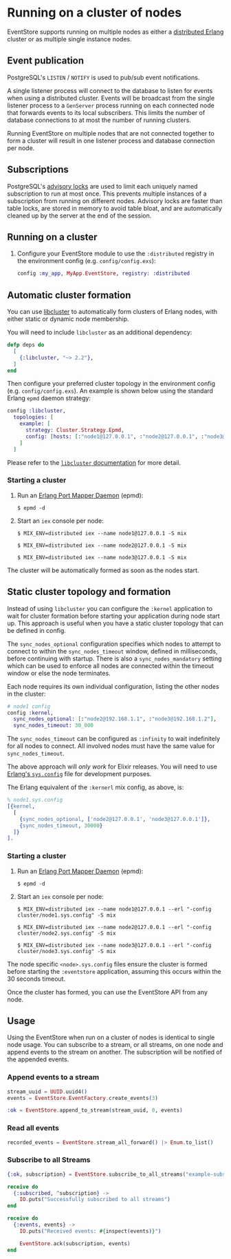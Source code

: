 # Running on a cluster of nodes

EventStore supports running on multiple nodes as either a [distributed Erlang](http://erlang.org/doc/reference_manual/distributed.html) cluster or as multiple single instance nodes.

## Event publication

PostgreSQL's `LISTEN` / `NOTIFY` is used to pub/sub event notifications.

A single listener process will connect to the database to listen for events when using a distributed cluster. Events will be broadcast from the single listener process to a `GenServer` process running on each connected node that forwards events to its local subscribers. This limits the number of database connections to at most the number of running clusters.

Running EventStore on multiple nodes that are not connected together to form a cluster will result in one listener process and database connection per node.

## Subscriptions

PostgreSQL's [advisory locks](https://www.postgresql.org/docs/current/static/explicit-locking.html#ADVISORY-LOCKS) are used to limit each uniquely named subscription to run at most once. This prevents multiple instances of a subscription from running on different nodes. Advisory locks are faster than table locks, are stored in memory to avoid table bloat, and are automatically cleaned up by the server at the end of the session.

## Running on a cluster

1. Configure your EventStore module to use the `:distributed` registry in the environment config (e.g. `config/config.exs`):

      ```elixir
      config :my_app, MyApp.EventStore, registry: :distributed
      ```

## Automatic cluster formation

You can use [libcluster](https://github.com/bitwalker/libcluster) to automatically form clusters of Erlang nodes, with either static or dynamic node membership.

You will need to include `libcluster` as an additional dependency:

```elixir
defp deps do
  [
    {:libcluster, "~> 2.2"},
  ]
end
```

Then configure your preferred cluster topology in the environment config (e.g. `config/config.exs`). An example is shown below using the standard Erlang `epmd` daemon strategy:

```elixir
config :libcluster,
  topologies: [
    example: [
      strategy: Cluster.Strategy.Epmd,
      config: [hosts: [:"node1@127.0.0.1", :"node2@127.0.0.1", :"node3@127.0.0.1"]],
    ]
  ]
```

Please refer to the [`libcluster` documentation](https://hexdocs.pm/libcluster/) for more detail.

### Starting a cluster

  1. Run an [Erlang Port Mapper Daemon](http://erlang.org/doc/man/epmd.html) (epmd):

      ```console
      $ epmd -d
      ```

  2. Start an `iex` console per node:

      ```console
      $ MIX_ENV=distributed iex --name node1@127.0.0.1 -S mix
      ```

      ```console
      $ MIX_ENV=distributed iex --name node2@127.0.0.1 -S mix
      ```

      ```console
      $ MIX_ENV=distributed iex --name node3@127.0.0.1 -S mix
      ```

The cluster will be automatically formed as soon as the nodes start.

## Static cluster topology and formation

Instead of using `libcluster` you can configure the `:kernel` application to wait for cluster formation before starting your application during node start up. This approach is useful when you have a static cluster topology that can be defined in config.

The `sync_nodes_optional` configuration specifies which nodes to attempt to connect to within the `sync_nodes_timeout` window, defined in milliseconds, before continuing with startup. There is also a `sync_nodes_mandatory` setting which can be used to enforce all nodes are connected within the timeout window or else the node terminates.

Each node requires its own individual configuration, listing the other nodes in the cluster:

```elixir
# node1 config
config :kernel,
  sync_nodes_optional: [:"node2@192.168.1.1", :"node3@192.168.1.2"],
  sync_nodes_timeout: 30_000
```

The `sync_nodes_timeout` can be configured as `:infinity` to wait indefinitely for all nodes to
connect. All involved nodes must have the same value for `sync_nodes_timeout`.

The above approach will *only work* for Elixir releases. You will need to use [Erlang's `sys.config`](http://erlang.org/doc/man/config.html) file for development purposes.

The Erlang equivalent of the `:kernerl` mix config, as above, is:

```erlang
% node1.sys.config
[{kernel,
  [
    {sync_nodes_optional, ['node2@127.0.0.1', 'node3@127.0.0.1']},
    {sync_nodes_timeout, 30000}
  ]}
].
```

### Starting a cluster

  1. Run an [Erlang Port Mapper Daemon](http://erlang.org/doc/man/epmd.html) (epmd):

      ```console
      $ epmd -d
      ```

  2. Start an `iex` console per node:

      ```console
      $ MIX_ENV=distributed iex --name node1@127.0.0.1 --erl "-config cluster/node1.sys.config" -S mix
      ```

      ```console
      $ MIX_ENV=distributed iex --name node2@127.0.0.1 --erl "-config cluster/node2.sys.config" -S mix
      ```

      ```console
      $ MIX_ENV=distributed iex --name node3@127.0.0.1 --erl "-config cluster/node3.sys.config" -S mix
      ```

The node specific `<node>.sys.config` files ensure the cluster is formed before starting the `:eventstore` application, assuming this occurs within the 30 seconds timeout.

Once the cluster has formed, you can use the EventStore API from any node.

## Usage

Using the EventStore when run on a cluster of nodes is identical to single node usage. You can subscribe to a stream, or all streams, on one node and append events to the stream on another. The subscription will be notified of the appended events.

### Append events to a stream

```elixir
stream_uuid = UUID.uuid4()
events = EventStore.EventFactory.create_events(3)

:ok = EventStore.append_to_stream(stream_uuid, 0, events)
```

### Read all events

```elixir
recorded_events = EventStore.stream_all_forward() |> Enum.to_list()
```

### Subscribe to all Streams

```elixir
{:ok, subscription} = EventStore.subscribe_to_all_streams("example-subscription", self(), start_from: :origin)

receive do
  {:subscribed, ^subscription} ->
    IO.puts("Successfully subscribed to all streams")
end

receive do
  {:events, events} ->
    IO.puts("Received events: #{inspect(events)}")

    EventStore.ack(subscription, events)
end
```
